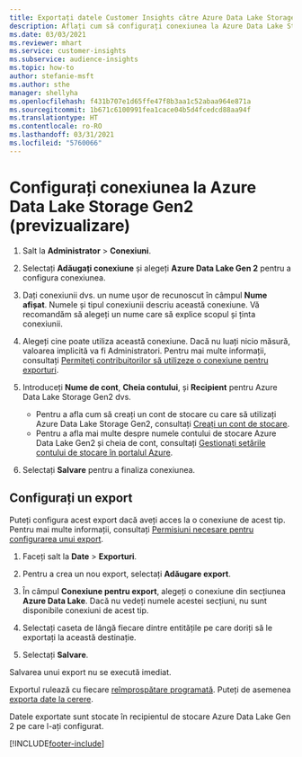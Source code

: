 ```yaml
---
title: Exportați datele Customer Insights către Azure Data Lake Storage Gen2
description: Aflați cum să configurați conexiunea la Azure Data Lake Storage Gen2.
ms.date: 03/03/2021
ms.reviewer: mhart
ms.service: customer-insights
ms.subservice: audience-insights
ms.topic: how-to
author: stefanie-msft
ms.author: sthe
manager: shellyha
ms.openlocfilehash: f431b707e1d65ffe47f8b3aa1c52abaa964e871a
ms.sourcegitcommit: 1b671c6100991fea1cace04b5d4fcedcd88aa94f
ms.translationtype: HT
ms.contentlocale: ro-RO
ms.lasthandoff: 03/31/2021
ms.locfileid: "5760066"
---
```

# <a name="set-up-the-connection-to-azure-data-lake-storage-gen2-preview"></a>Configurați conexiunea la Azure Data Lake Storage Gen2 (previzualizare)

1. Salt la **Administrator** > **Conexiuni**.

1. Selectați **Adăugați conexiune** și alegeți **Azure Data Lake Gen 2** pentru a configura conexiunea.

1. Dați conexiunii dvs. un nume ușor de recunoscut în câmpul **Nume afișat**. Numele și tipul conexiunii descriu această conexiune. Vă recomandăm să alegeți un nume care să explice scopul și ținta conexiunii.

1. Alegeți cine poate utiliza această conexiune. Dacă nu luați nicio măsură, valoarea implicită va fi Administratori. Pentru mai multe informații, consultați [Permiteți contribuitorilor să utilizeze o conexiune pentru exporturi](connections.md#allow-contributors-to-use-a-connection-for-exports).

1. Introduceți **Nume de cont**, **Cheia contului**, și **Recipient** pentru Azure Data Lake Storage Gen2 dvs.
    - Pentru a afla cum să creați un cont de stocare cu care să utilizați Azure Data Lake Storage Gen2, consultați [Creați un cont de stocare](/azure/storage/blobs/create-data-lake-storage-account). 
    - Pentru a afla mai multe despre numele contului de stocare Azure Data Lake Gen2 și cheia de cont, consultați [Gestionați setările contului de stocare în portalul Azure](/azure/storage/common/storage-account-manage).

1. Selectați **Salvare** pentru a finaliza conexiunea. 

## <a name="configure-an-export"></a>Configurați un export

Puteți configura acest export dacă aveți acces la o conexiune de acest tip. Pentru mai multe informații, consultați [Permisiuni necesare pentru configurarea unui export](export-destinations.md#set-up-a-new-export).

1. Faceți salt la **Date** > **Exporturi**.

1. Pentru a crea un nou export, selectați **Adăugare export**.

1. În câmpul **Conexiune pentru export**, alegeți o conexiune din secțiunea **Azure Data Lake**. Dacă nu vedeți numele acestei secțiuni, nu sunt disponibile conexiuni de acest tip.

1. Selectați caseta de lângă fiecare dintre entitățile pe care doriți să le exportați la această destinație.

1. Selectați **Salvare**.

Salvarea unui export nu se execută imediat.

Exportul rulează cu fiecare [reîmprospătare programată](system.md#schedule-tab). Puteți de asemenea [exporta date la cerere](export-destinations.md#run-exports-on-demand). 

Datele exportate sunt stocate în recipientul de stocare Azure Data Lake Gen 2 pe care l-ați configurat. 

[!INCLUDE[footer-include](../includes/footer-banner.md)]
